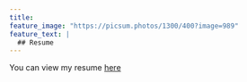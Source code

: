 ```yaml
---
title:
feature_image: "https://picsum.photos/1300/400?image=989"
feature_text: |
  ## Resume
---
```


You can view my resume [here](https://www.dropbox.com/s/dxso1cevv3je1b3/James_Martherus_Resume%20%283%29.pdf?dl=0)